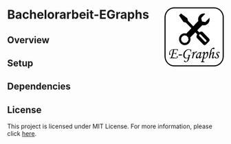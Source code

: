 # Bachelorarbeit-EGraphs <a href="https://github.com/BenSt099/Bachelorarbeit-EGraphs"><img src="logo.png" align="right" width="138" height="138"/></a>

## Overview

## Setup

## Dependencies

## License

This project is licensed under MIT License. For more information, please click [here](https://github.com/BenSt099/Bachelorarbeit-EGraphs/blob/main/LICENSE).